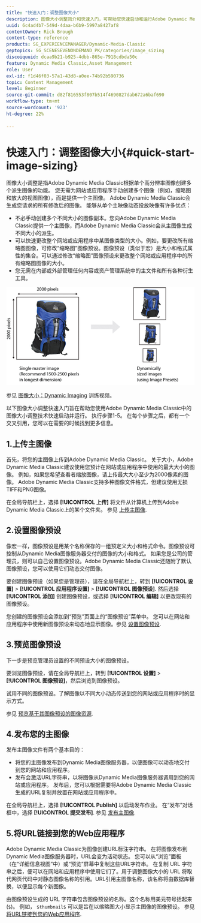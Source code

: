 ```yaml
---
title: "快速入门：调整图像大小"
description: 图像大小调整简介和快速入门，可帮助您快速启动和运行Adobe Dynamic Media Classic中的图像大小调整技术。
uuid: 6c4ad4b7-549d-4daa-b6b9-5997a8427af8
contentOwner: Rick Brough
content-type: reference
products: SG_EXPERIENCEMANAGER/Dynamic-Media-Classic
geptopics: SG_SCENESEVENONDEMAND_PK/categories/image_sizing
discoiquuid: dcaa9b21-b925-4dbb-865e-7918cdbda50c
feature: Dynamic Media Classic,Asset Management
role: User
exl-id: f1d46f03-57a1-43d8-a0ee-74b92b590736
topic: Content Management
level: Beginner
source-git-commit: d82f816553f807b514f4690827dab672a6baf690
workflow-type: tm+mt
source-wordcount: '923'
ht-degree: 22%

---
```


# 快速入门：调整图像大小{#quick-start-image-sizing}

图像大小调整是指Adobe Dynamic Media Classic根据单个高分辨率图像创建多个派生图像的功能。 您无需为网站或应用程序手动创建多个图像（例如，缩略图和放大的视图图像），而是提供一个主图像。 Adobe Dynamic Media Classic会生成您请求的所有修改后的图像。 能够从单个主映像动态投放映像有许多优点：

* 不必手动创建多个不同大小的图像副本。您向Adobe Dynamic Media Classic提供一个主图像，而Adobe Dynamic Media Classic会从主图像生成不同大小的派生。
* 可以快速更改整个网站或应用程序中某图像类型的大小。例如，要更改所有缩略图图像，可修改“缩略图”图像预设。图像预设（类似于宏）是大小和格式属性的集合。可以通过修改“缩略图”图像预设来更改整个网站或应用程序中的所有缩略图图像的大小。
* 您无需在内部或外部管理任何内容或资产管理系统中的主文件和所有各种衍生工具。

![您可以根据同一高分辨率主文件创建大小不同的多个派生图像。](/help/using/assets/is_derivative_sizes_popup.png)

参见 [图像大小：Dynamic Imaging](https://s7d5.scene7.com/s7viewers/html5/VideoViewer.html?videoserverurl=https://s7d5.scene7.com/is/content/&amp;emailurl=https://s7d5.scene7.com/s7/emailFriend&amp;serverUrl=https://s7d5.scene7.com/is/image/&amp;config=Scene7SharedAssets/Universal_HTML5_Video&amp;contenturl=https://s7d5.scene7.com/skins/&amp;asset=S7tutorials/557_Image%20Sizing_converted%20renamed_Dynamic%20Imaging-AVS) 训练视频。

以下图像大小调整快速入门旨在帮助您使用Adobe Dynamic Media Classic中的图像大小调整技术快速启动并运行。 执行步骤1-5。 在每个步骤之后，都有一个交叉引用，您可以在需要的时候找到更多信息。

## 1.上传主图像

首先，将您的主图像上传到Adobe Dynamic Media Classic。 关于大小，Adobe Dynamic Media Classic建议使用您预计在网站或应用程序中使用的最大大小的图像。 例如，如果您希望查看者缩放图像，请上传最大大小至少为2000像素的图像。 Adobe Dynamic Media Classic支持多种图像文件格式，但建议使用无损TIFF和PNG图像。

在全局导航栏上，选择 **[!UICONTROL 上传]** 将文件从计算机上传到Adobe Dynamic Media Classic上的某个文件夹。 参见 [上传主图像](uploading-master-images.md#uploading_master_images).

## 2.设置图像预设

像宏一样，图像预设是用某个名称保存的一组预定义大小和格式命令。图像预设可控制从Dynamic Media图像服务器交付的图像的大小和格式。 如果您是公司的管理员，则可以自己设置图像预设。Adobe Dynamic Media Classic还随附了默认图像预设，您可以使用它们动态交付图像。

要创建图像预设（如果您是管理员），请在全局导航栏上，转到 **[!UICONTROL 设置]** > **[!UICONTROL 应用程序设置]** > **[!UICONTROL 图像预设]**. 然后选择 **[!UICONTROL 添加]** 创建图像预设，或选择 **[!UICONTROL 编辑]** 以更改现有的图像预设。

您创建的图像预设会添加到“预览”页面上的“图像预设”菜单中。 您可以在网站和应用程序中使用新图像预设来动态地显示图像。参见 [设置图像预设](setting-image-presets.md#setting_up_image_presets).

## 3.预览图像预设

下一步是预览管理员设置的不同预设大小的图像预设。

要浏览图像预设，请在全局导航栏上，转到 **[!UICONTROL 设置]** > **[!UICONTROL 图像预设]**，然后浏览到图像预设。

试用不同的图像预设。了解图像以不同大小动态传送到您的网站或应用程序时的显示方式。

参见 [预览基于其图像预设的图像资源](previewing-asset.md#previewing_an_image_asset_based_on_its_image_preset).

## 4.发布您的主图像

发布主图像文件有两个基本目的：

* 将您的主图像发布到Dynamic Media图像服务器，以便图像可以动态地交付到您的网站和应用程序。
* 发布会激活URL字符串，以将图像从Dynamic Media图像服务器调用到您的网站或应用程序。 发布后，您可以根据需要将Adobe Dynamic Media Classic生成的URL复制并放置在网站或应用程序中。

在全局导航栏上，选择 **[!UICONTROL Publish]** 以启动发布作业。 在“发布”对话框中，选择 **[!UICONTROL 提交发布]**. 参见 [发布主图像](publishing-master-images.md#publishing_master_images).

## 5.将URL链接到您的Web应用程序

Adobe Dynamic Media Classic为图像创建URL标注字符串。 在将图像发布到Dynamic Media图像服务器时，URL会变为活动状态。 您可以从“浏览”面板（在“详细信息视图”中）或“预览”屏幕中复制这些URL字符串。 在复制 URL 字符串之后，便可以在网站和应用程序中使用它们了。用于调整图像大小的 URL 将取代网页代码中对静态图像名称的引用。URL引用主图像名称，该名称将由数据库替换，以便显示每个新图像。

由图像预设生成的 URL 字符串包含图像预设的名称。这个名称用美元符号括起来(`$`)。 例如， `$thumbnail$` 可以是旨在以缩略图大小显示主图像的图像预设。 参见 [将URL链接到您的Web应用程序](linking-urls-web-application.md#linking_urls_to_your_web_application).
